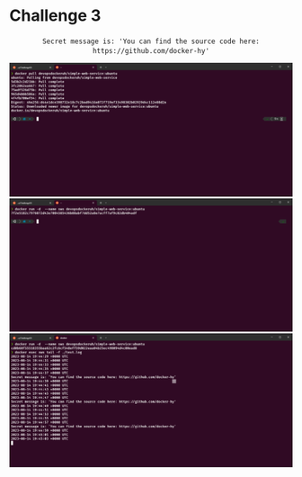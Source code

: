 # Challenge 3
<p align="center">
	<code>Secret message is: 'You can find the source code here: https://github.com/docker-hy'</code>
</p>

<p align="center">
	<img style = "width:750px" src="imgs/Challenge3_1.png">
	<img style = "width:750px" src="imgs/Challenge3_2.png">
	<img style = "width:750px" src="imgs/Challenge3_3.png">
</p>